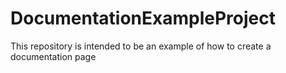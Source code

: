 # DocumentationExampleProject
This repository is intended to be an example of how to create a documentation page
